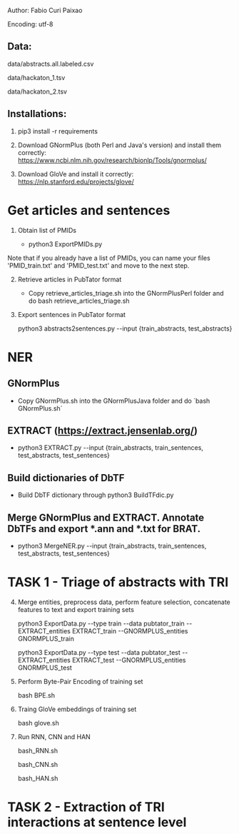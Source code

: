 Author: Fabio Curi Paixao

Encoding: utf-8

## Data: 

data/abstracts.all.labeled.csv

data/hackaton_1.tsv

data/hackaton_2.tsv

## Installations:

1. pip3 install -r requirements

2. Download GNormPlus (both Perl and Java's version) and install them correctly: https://www.ncbi.nlm.nih.gov/research/bionlp/Tools/gnormplus/

3. Download GloVe and install it correctly: https://nlp.stanford.edu/projects/glove/

# Get articles and sentences

1. Obtain list of PMIDs 

   * python3 ExportPMIDs.py

Note that if you already have a list of PMIDs, you can name your files 'PMID_train.txt' and 'PMID_test.txt' and move to the next step.

2. Retrieve articles in PubTator format 

   * Copy retrieve_articles_triage.sh into the GNormPlusPerl folder and do bash retrieve_articles_triage.sh

3. Export sentences in PubTator format

   python3 abstracts2sentences.py --input {train_abstracts, test_abstracts}

# NER

## GNormPlus

   * Copy GNormPlus.sh into the GNormPlusJava folder and do ´bash GNormPlus.sh´

## EXTRACT (https://extract.jensenlab.org/)

   * python3 EXTRACT.py --input {train_abstracts, train_sentences, test_abstracts, test_sentences}

## Build dictionaries of DbTF

   * Build DbTF dictionary through python3 BuildTFdic.py

## Merge GNormPlus and EXTRACT. Annotate DbTFs and export *.ann and *.txt for BRAT.

   * python3 MergeNER.py --input {train_abstracts, train_sentences, test_abstracts, test_sentences}

# TASK 1 - Triage of abstracts with TRI

4. Merge entities, preprocess data, perform feature selection, concatenate features to text and export training sets 

   python3 ExportData.py --type train --data pubtator_train --EXTRACT_entities EXTRACT_train --GNORMPLUS_entities GNORMPLUS_train

   python3 ExportData.py --type test --data pubtator_test --EXTRACT_entities EXTRACT_test --GNORMPLUS_entities GNORMPLUS_test

5. Perform Byte-Pair Encoding of training set

   bash BPE.sh

6. Traing GloVe embeddings of training set

   bash glove.sh

7. Run RNN, CNN and HAN

   bash_RNN.sh

   bash_CNN.sh

   bash_HAN.sh

# TASK 2 - Extraction of TRI interactions at sentence level

